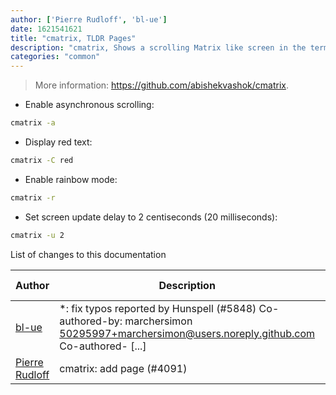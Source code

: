 ```yaml
---
author: ['Pierre Rudloff', 'bl-ue']
date: 1621541621
title: "cmatrix, TLDR Pages"
description: "cmatrix, Shows a scrolling Matrix like screen in the terminal."
categories: "common"
---
```

> More information: <https://github.com/abishekvashok/cmatrix>.

- Enable asynchronous scrolling:

```bash
cmatrix -a
```

- Display red text:

```bash
cmatrix -C red
```

- Enable rainbow mode:

```bash
cmatrix -r
```

- Set screen update delay to 2 centiseconds (20 milliseconds):

```bash
cmatrix -u 2
```
List of changes to this documentation


Author | Description | ISO 8601 Date | GitHub link
------|-----|-----|-----
[bl-ue](mailto:54780737+bl-ue@users.noreply.github.com) | *: fix typos reported by Hunspell (#5848) Co-authored-by: marchersimon <50295997+marchersimon@users.noreply.github.com> Co-authored- [...] | 2021-05-20T22:13:41 | [8ebd171d6f00](https://github.com/tldr-pages/tldr/commit/8ebd171d6f001698709fefc02b1fd5cc9f3a99c4)
[Pierre Rudloff](mailto:contact@rudloff.pro) | cmatrix: add page (#4091) | 2020-06-07T13:03:22 | [e3f9c6f33ea5](https://github.com/tldr-pages/tldr/commit/e3f9c6f33ea56e1ddfea8b4fa08813a13c3aeddb)

